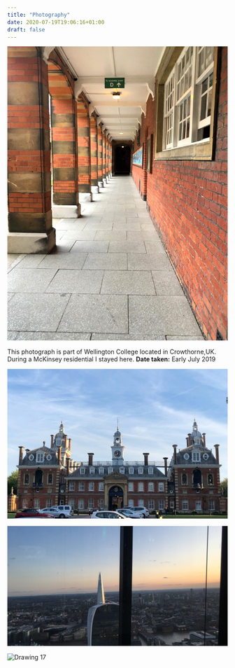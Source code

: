```yaml
---
title: "Photography"
date: 2020-07-19T19:06:16+01:00
draft: false
---
```


![Drawing 14](mckinsey.jpeg)

This photograph is part of Wellington College located in Crowthorne,UK. During a McKinsey residential I stayed here. 
**Date taken:** Early July 2019

![Drawing 15](Wellington.jpg)

![Drawing 16](Londonsky.jpg)

![Drawing 17](Londonbridge.jpg)
